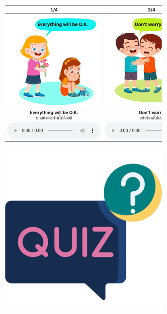 <div class="carrousel">


|1/4|2/4|3/4|4/4|
| :----: | :----: | :----: | :----: |
|![](/media/img/Encouragement/Everything&#x20;will&#x20;be&#x20;O.K..svg)|![](/media/img/Encouragement/Don't&#x20;worry.svg)|![](/media/img/Encouragement/I'll&#x20;be&#x20;there&#x20;for&#x20;you.svg)|![](/media/img/Encouragement/Calm&#x20;down..svg)|
|**Everything will be O.K.**<br>ทุกอย่างจะผ่านไปด้วยดี|**Don't worry**<br>อย่ากังวลไปเลย|**I'll be there for you**<br>ฉันจะอยู่ข้างๆคุณ|**Calm down.**<br>ใจเย็นๆ|
|![](/media/audio/Everything&#x20;will&#x20;be&#x20;O.K..mp3)|![](/media/audio/Don't&#x20;worry.mp3)|![](/media/audio/I'll&#x20;be&#x20;there&#x20;for&#x20;you.mp3)|![](/media/audio/Calm&#x20;down..mp3)|

</div>



# ![icon](/media/icons/quiz.svg) 

